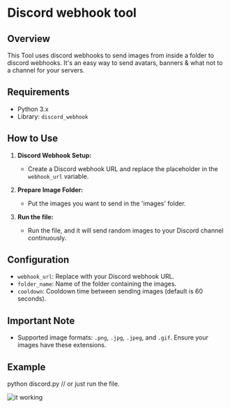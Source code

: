 # Discord webhook tool

## Overview

This Tool uses discord webhooks to send images from inside a folder to discord webhooks.
It's an easy way to send avatars, banners & what not to a channel for your servers.

## Requirements

- Python 3.x
- Library: `discord_webhook`

## How to Use

1. **Discord Webhook Setup:**
   - Create a Discord webhook URL and replace the placeholder in the `webhook_url` variable.

2. **Prepare Image Folder:**
   - Put the images you want to send in the 'images' folder.

3. **Run the file:**
   - Run the file, and it will send random images to your Discord channel continuously.

## Configuration

- `webhook_url`: Replace with your Discord webhook URL.
- `folder_name`: Name of the folder containing the images.
- `cooldown`: Cooldown time between sending images (default is 60 seconds).

## Important Note

- Supported image formats: `.png`, `.jpg`, `.jpeg`, and `.gif`. Ensure your images have these extensions.

## Example

python discord.py // or just run the file.

![it working](https://cdn.discordapp.com/attachments/1194702956633788576/1199803801163550750/IMG_8299.png)
